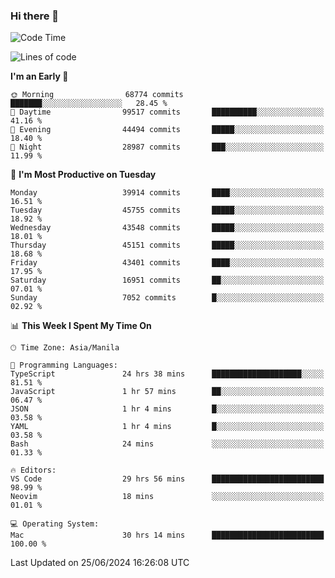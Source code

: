 ### Hi there 👋

<!--START_SECTION:waka-->
![Code Time](http://img.shields.io/badge/Code%20Time-5%2C293%20hrs%207%20mins-blue)

![Lines of code](https://img.shields.io/badge/From%20Hello%20World%20I%27ve%20Written-112.8%20million%20lines%20of%20code-blue)

**I'm an Early 🐤** 

```text
🌞 Morning                68774 commits       ███████░░░░░░░░░░░░░░░░░░   28.45 % 
🌆 Daytime                99517 commits       ██████████░░░░░░░░░░░░░░░   41.16 % 
🌃 Evening                44494 commits       █████░░░░░░░░░░░░░░░░░░░░   18.40 % 
🌙 Night                  28987 commits       ███░░░░░░░░░░░░░░░░░░░░░░   11.99 % 
```
📅 **I'm Most Productive on Tuesday** 

```text
Monday                   39914 commits       ████░░░░░░░░░░░░░░░░░░░░░   16.51 % 
Tuesday                  45755 commits       █████░░░░░░░░░░░░░░░░░░░░   18.92 % 
Wednesday                43548 commits       █████░░░░░░░░░░░░░░░░░░░░   18.01 % 
Thursday                 45151 commits       █████░░░░░░░░░░░░░░░░░░░░   18.68 % 
Friday                   43401 commits       ████░░░░░░░░░░░░░░░░░░░░░   17.95 % 
Saturday                 16951 commits       ██░░░░░░░░░░░░░░░░░░░░░░░   07.01 % 
Sunday                   7052 commits        █░░░░░░░░░░░░░░░░░░░░░░░░   02.92 % 
```


📊 **This Week I Spent My Time On** 

```text
🕑︎ Time Zone: Asia/Manila

💬 Programming Languages: 
TypeScript               24 hrs 38 mins      ████████████████████░░░░░   81.51 % 
JavaScript               1 hr 57 mins        ██░░░░░░░░░░░░░░░░░░░░░░░   06.47 % 
JSON                     1 hr 4 mins         █░░░░░░░░░░░░░░░░░░░░░░░░   03.58 % 
YAML                     1 hr 4 mins         █░░░░░░░░░░░░░░░░░░░░░░░░   03.58 % 
Bash                     24 mins             ░░░░░░░░░░░░░░░░░░░░░░░░░   01.33 % 

🔥 Editors: 
VS Code                  29 hrs 56 mins      █████████████████████████   98.99 % 
Neovim                   18 mins             ░░░░░░░░░░░░░░░░░░░░░░░░░   01.01 % 

💻 Operating System: 
Mac                      30 hrs 14 mins      █████████████████████████   100.00 % 
```


 Last Updated on 25/06/2024 16:26:08 UTC
<!--END_SECTION:waka-->


<!--
**rad182/rad182** is a ✨ _special_ ✨ repository because its `README.md` (this file) appears on your GitHub profile.

Here are some ideas to get you started:

- 🔭 I’m currently working on ...
- 🌱 I’m currently learning ...
- 👯 I’m looking to collaborate on ...
- 🤔 I’m looking for help with ...
- 💬 Ask me about ...
- 📫 How to reach me: ...
- 😄 Pronouns: ...
- ⚡ Fun fact: ...
-->
